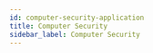 ```yaml
---
id: computer-security-application
title: Computer Security
sidebar_label: Computer Security
---
```


